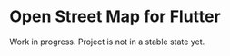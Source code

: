 Open Street Map for Flutter
===========================

Work in progress. Project is not in a stable state yet.